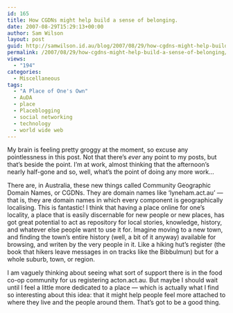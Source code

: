 ```yaml
---
id: 165
title: How CGDNs might help build a sense of belonging.
date: 2007-08-29T15:29:13+00:00
author: Sam Wilson
layout: post
guid: http://samwilson.id.au/blog/2007/08/29/how-cgdns-might-help-build-a-sense-of-belonging/
permalink: /2007/08/29/how-cgdns-might-help-build-a-sense-of-belonging/
views:
  - "194"
categories:
  - Miscellaneous
tags:
  - "A Place of One's Own"
  - AuDA
  - place
  - Placeblogging
  - social networking
  - technology
  - world wide web
---
```

My brain is feeling pretty groggy at the moment, so excuse any pointlessness in this post. Not that there’s _ever_ any point to my posts, but that’s beside the point. I’m at work, almost thinking that the afternoon’s nearly half-gone and so, well, what’s the point of doing any more work…

There are, in Australia, these new things called Community Geographic Domain Names, or CGDNs. They are domain names like ‘lyneham.act.au’ — that is, they are domain names in which every component is geographically localising. This is fantastic! I think that having a place online for one’s locality, a place that is easily discernable for new people or new places, has got great potential to act as repository for local stories, knowledge, history, and whatever else people want to use it for. Imagine moving to a new town, and finding the town’s entire history (well, a bit of it anyway) available for browsing, and writen by the very people in it. Like a hiking hut’s register (the book that hikers leave messages in on tracks like the Bibbulmun) but for a whole suburb, town, or region.

I am vaguely thinking about seeing what sort of support there is in the food co-op community for us registering acton.act.au. But maybe I should wait until I feel a little more dedicated to a place — which is actually what I find so interesting about this idea: that it might help people feel more attached to where they live and the people around them. That’s got to be a good thing.